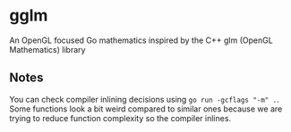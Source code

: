 # gglm

An OpenGL focused Go mathematics inspired by the C++ glm (OpenGL Mathematics) library

## Notes

You can check compiler inlining decisions using `go run -gcflags "-m" .`. Some functions look a bit weird compared to similar ones
because we are trying to reduce function complexity so the compiler inlines.
